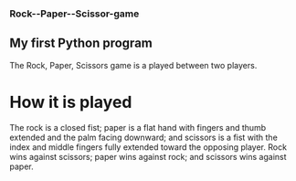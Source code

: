 ### Rock--Paper--Scissor-game
## My first Python program
The Rock, Paper, Scissors game is a played between two players.
# How it is played
The rock is a closed fist; 
paper is a flat hand with fingers and thumb extended and the palm facing downward; 
and scissors is a fist with the index and middle fingers fully extended toward the opposing player. 
Rock wins against scissors; paper wins against rock; and scissors wins against paper.

